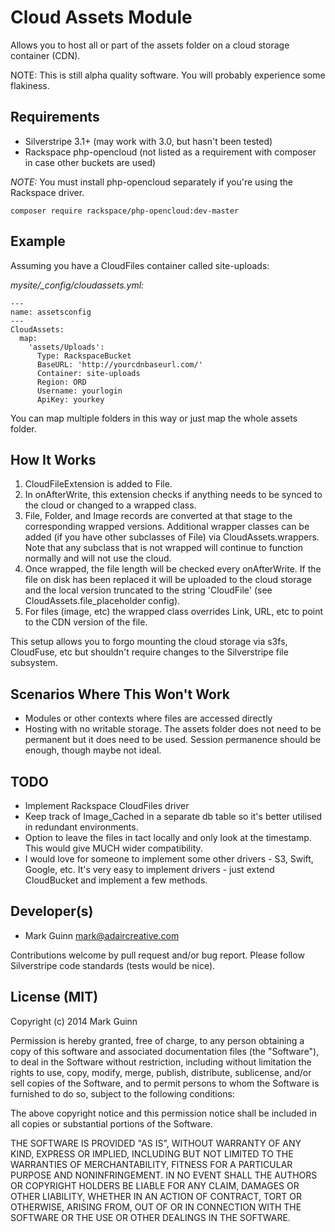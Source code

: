 Cloud Assets Module
===================

Allows you to host all or part of the assets folder on a cloud storage container (CDN).

NOTE: This is still alpha quality software. You will probably experience some flakiness.


Requirements
------------
- Silverstripe 3.1+ (may work with 3.0, but hasn't been tested)
- Rackspace php-opencloud (not listed as a requirement with composer in case other buckets are used)

*NOTE:* You must install php-opencloud separately if you're using the Rackspace driver.

```
composer require rackspace/php-opencloud:dev-master
```


Example
-------
Assuming you have a CloudFiles container called site-uploads:

*mysite/_config/cloudassets.yml:*
```
---
name: assetsconfig
---
CloudAssets:
  map:
    'assets/Uploads':
      Type: RackspaceBucket
      BaseURL: 'http://yourcdnbaseurl.com/'
      Container: site-uploads
      Region: ORD
      Username: yourlogin
      ApiKey: yourkey
```

You can map multiple folders in this way or just map the whole assets folder.


How It Works
------------
1. CloudFileExtension is added to File.
2. In onAfterWrite, this extension checks if anything needs to be synced to the cloud
   or changed to a wrapped class.
3. File, Folder, and Image records are converted at that stage to the corresponding
   wrapped versions. Additional wrapper classes can be added (if you have other
   subclasses of File) via CloudAssets.wrappers. Note that any subclass that is
   not wrapped will continue to function normally and will not use the cloud.
4. Once wrapped, the file length will be checked every onAfterWrite. If the file on
   disk has been replaced it will be uploaded to the cloud storage and the local version
   truncated to the string 'CloudFile' (see CloudAssets.file_placeholder config).
5. For files (image, etc) the wrapped class overrides Link, URL, etc to point to the
   CDN version of the file.

This setup allows you to forgo mounting the cloud storage via s3fs, CloudFuse, etc but
shouldn't require changes to the Silverstripe file subsystem.


Scenarios Where This Won't Work
-------------------------------
- Modules or other contexts where files are accessed directly
- Hosting with no writable storage. The assets folder does not need to be permanent
  but it does need to be used. Session permanence should be enough, though maybe not ideal.


TODO
----
- Implement Rackspace CloudFiles driver
- Keep track of Image_Cached in a separate db table so it's better utilised in redundant
  environments.
- Option to leave the files in tact locally and only look at the timestamp. This would
  give MUCH wider compatibility.
- I would love for someone to implement some other drivers - S3, Swift, Google, etc.
  It's very easy to implement drivers - just extend CloudBucket and implement a few
  methods.


Developer(s)
------------
- Mark Guinn <mark@adaircreative.com>

Contributions welcome by pull request and/or bug report.
Please follow Silverstripe code standards (tests would be nice).


License (MIT)
-------------
Copyright (c) 2014 Mark Guinn

Permission is hereby granted, free of charge, to any person obtaining a copy of
this software and associated documentation files (the "Software"), to deal in
the Software without restriction, including without limitation the rights to use,
copy, modify, merge, publish, distribute, sublicense, and/or sell copies of the
Software, and to permit persons to whom the Software is furnished to do so, subject
to the following conditions:

The above copyright notice and this permission notice shall be included in all copies
or substantial portions of the Software.

THE SOFTWARE IS PROVIDED "AS IS", WITHOUT WARRANTY OF ANY KIND, EXPRESS OR IMPLIED,
INCLUDING BUT NOT LIMITED TO THE WARRANTIES OF MERCHANTABILITY, FITNESS FOR A PARTICULAR
PURPOSE AND NONINFRINGEMENT. IN NO EVENT SHALL THE AUTHORS OR COPYRIGHT HOLDERS BE LIABLE
FOR ANY CLAIM, DAMAGES OR OTHER LIABILITY, WHETHER IN AN ACTION OF CONTRACT, TORT OR
OTHERWISE, ARISING FROM, OUT OF OR IN CONNECTION WITH THE SOFTWARE OR THE USE OR OTHER
DEALINGS IN THE SOFTWARE.